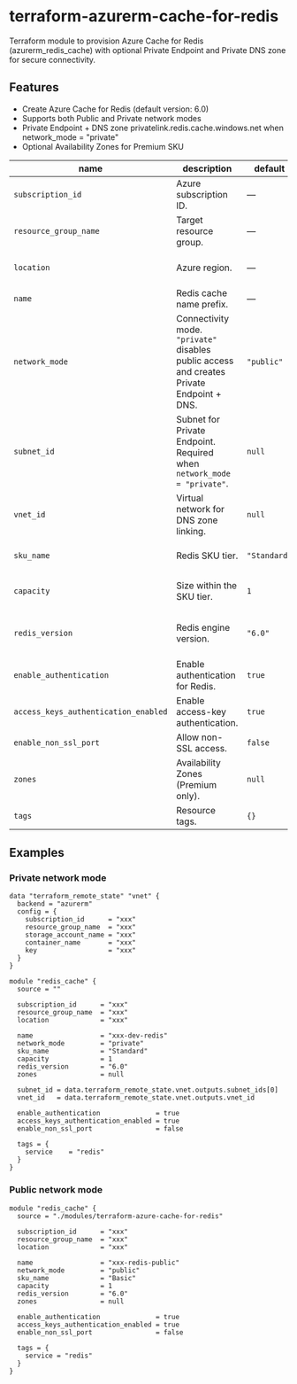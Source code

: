 # terraform-azurerm-cache-for-redis

Terraform module to provision Azure Cache for Redis (azurerm_redis_cache) with optional Private Endpoint and Private DNS zone for secure connectivity.

## Features 
- Create Azure Cache for Redis (default version: 6.0)
- Supports both Public and Private network modes
- Private Endpoint + DNS zone privatelink.redis.cache.windows.net when network_mode = "private"
- Optional Availability Zones for Premium SKU

| name                                 | description                                                                               | default      | options                                  |
| ------------------------------------ | ----------------------------------------------------------------------------------------- | ------------ | ---------------------------------------- |
| `subscription_id`                    | Azure subscription ID.                                                                    | —            | string                                   |
| `resource_group_name`                | Target resource group.                                                                    | —            | string                                   |
| `location`                           | Azure region.                                                                             | —            | string (e.g., `eastus`, `westus2`)       |
| `name`                               | Redis cache name prefix.                                                                  | —            | string                                   |
| `network_mode`                       | Connectivity mode. `"private"` disables public access and creates Private Endpoint + DNS. | `"public"`   | `public`, `private`                      |
| `subnet_id`                          | Subnet for Private Endpoint. Required when `network_mode = "private"`.                    | `null`       | Azure subnet resource ID                 |
| `vnet_id`                            | Virtual network for DNS zone linking.                                                     | `null`       | Azure virtual network ID                 |
| `sku_name`                           | Redis SKU tier.                                                                           | `"Standard"` | `Basic`, `Standard`, `Premium`           |
| `capacity`                           | Size within the SKU tier.                                                                 | `1`          | integer (depends on SKU)                 |
| `redis_version`                      | Redis engine version.                                                                     | `"6.0"`      | `"4.0"`, `"6.0"`, `"7.0"` (per provider) |
| `enable_authentication`              | Enable authentication for Redis.                                                          | `true`       | `true`, `false`                          |
| `access_keys_authentication_enabled` | Enable access-key authentication.                                                         | `true`       | `true`, `false`                          |
| `enable_non_ssl_port`                | Allow non-SSL access.                                                                     | `false`      | `true`, `false`                          |
| `zones`                              | Availability Zones (Premium only).                                                        | `null`       | list(string)                             |
| `tags`                               | Resource tags.                                                                            | `{}`         | map(string)                              |


## Examples

### Private network mode

```hcl 
data "terraform_remote_state" "vnet" {
  backend = "azurerm"
  config = {
    subscription_id      = "xxx"
    resource_group_name  = "xxx"
    storage_account_name = "xxx"
    container_name       = "xxx"
    key                  = "xxx"
  }
}

module "redis_cache" {
  source = ""

  subscription_id      = "xxx"
  resource_group_name  = "xxx"
  location             = "xxx"

  name                 = "xxx-dev-redis"
  network_mode         = "private"
  sku_name             = "Standard"
  capacity             = 1
  redis_version        = "6.0"
  zones                = null

  subnet_id = data.terraform_remote_state.vnet.outputs.subnet_ids[0]
  vnet_id   = data.terraform_remote_state.vnet.outputs.vnet_id

  enable_authentication              = true
  access_keys_authentication_enabled = true
  enable_non_ssl_port                = false

  tags = {
    service    = "redis"
  }
}
``` 

### Public network mode

```hcl
module "redis_cache" {
  source = "./modules/terraform-azure-cache-for-redis"

  subscription_id      = "xxx"
  resource_group_name  = "xxx"
  location             = "xxx"

  name                 = "xxx-redis-public"
  network_mode         = "public"
  sku_name             = "Basic"
  capacity             = 1
  redis_version        = "6.0"
  zones                = null

  enable_authentication              = true
  access_keys_authentication_enabled = true
  enable_non_ssl_port                = false

  tags = {
    service = "redis"
  }
}
``` 

